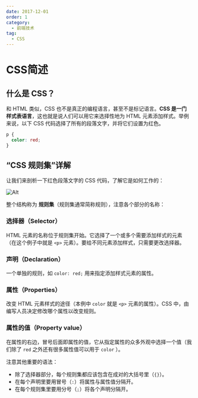 ```yaml
---
date: 2017-12-01
order: 1
category:
  - 前端技术
tag:
  - CSS
---
```


# CSS简述

## 什么是 CSS？

和 HTML 类似，CSS 也不是真正的编程语言，甚至不是标记语言。**CSS 是一门样式表语言**，这也就是说人们可以用它来选择性地为 HTML 元素添加样式。举例来说，以下 CSS 代码选择了所有的段落文字，并将它们设置为红色。

```css
p {
  color: red;
}
```

## “CSS 规则集”详解

让我们来剖析一下红色段落文字的 CSS 代码，了解它是如何工作的：

![Alt](https://developer.mozilla.org/zh-CN/docs/Learn/Getting_started_with_the_web/CSS_basics/css-declaration-small.png)

整个结构称为 **规则集**（规则集通常简称规则），注意各个部分的名称：

### 选择器（Selector）

HTML 元素的名称位于规则集开始。它选择了一个或多个需要添加样式的元素（在这个例子中就是 `<p>` 元素）。要给不同元素添加样式，只需要更改选择器。

### 声明（Declaration）

一个单独的规则，如 `color: red;` 用来指定添加样式元素的属性。

### 属性（Properties）

改变 HTML 元素样式的途径（本例中 `color` 就是 `<p>` 元素的属性）。CSS 中，由编写人员决定修改哪个属性以改变规则。

### 属性的值（Property value）

在属性的右边，冒号后面即属性的值，它从指定属性的众多外观中选择一个值（我们除了 `red` 之外还有很多属性值可以用于 `color` ）。

注意其他重要的语法：

- 除了选择器部分，每个规则集都应该包含在成对的大括号里（`{}`）。
- 在每个声明里要用冒号（`:`）将属性与属性值分隔开。
- 在每个规则集里要用分号（`;`）将各个声明分隔开。

